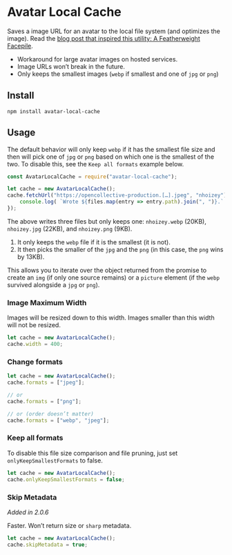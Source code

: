 # Avatar Local Cache

Saves a image URL for an avatar to the local file system (and optimizes the image). Read the [blog post that inspired this utility: A Featherweight Facepile](https://www.zachleat.com/web/featherweight-facepile/).

* Workaround for large avatar images on hosted services.
* Image URLs won’t break in the future.
* Only keeps the smallest images (`webp` if smallest and one of `jpg` or `png`)

## Install

```
npm install avatar-local-cache
```

## Usage

The default behavior will only keep `webp` if it has the smallest file size and then will pick one of `jpg` or `png` based on which one is the smallest of the two. To disable this, see the `Keep all formats` example below.

```js
const AvatarLocalCache = require("avatar-local-cache");

let cache = new AvatarLocalCache();
cache.fetchUrl("https://opencollective-production.[…].jpeg", "nhoizey").then(function(files) {
    console.log( `Wrote ${files.map(entry => entry.path).join(", ")}.` );
});
```

The above writes three files but only keeps one: `nhoizey.webp` (20KB), `nhoizey.jpg` (22KB), and `nhoizey.png` (9KB).

1. It only keeps the `webp` file if it is the smallest (it is not).
2. It then picks the smaller of the `jpg` and the `png` (in this case, the `png` wins by 13KB).

This allows you to iterate over the object returned from the promise to create an `img` (if only one source remains) or a `picture` element (if the `webp` survived alongside a `jpg` or `png`).

### Image Maximum Width

Images will be resized down to this width. Images smaller than this width will not be resized.

```js
let cache = new AvatarLocalCache();
cache.width = 400;
```

### Change formats

```js
let cache = new AvatarLocalCache();
cache.formats = ["jpeg"];

// or
cache.formats = ["png"];

// or (order doesn’t matter)
cache.formats = ["webp", "jpeg"];
```

### Keep all formats

To disable this file size comparison and file pruning, just set `onlyKeepSmallestFormats` to false.

```js
let cache = new AvatarLocalCache();
cache.onlyKeepSmallestFormats = false;
```

### Skip Metadata

_Added in 2.0.6_

Faster. Won’t return size or `sharp` metadata.

```js
let cache = new AvatarLocalCache();
cache.skipMetadata = true;
```

